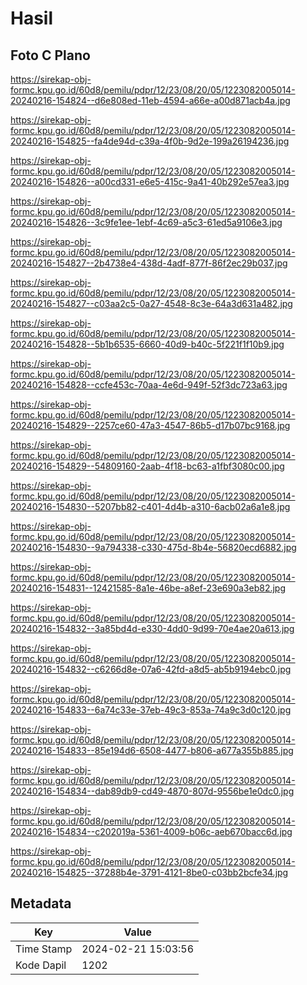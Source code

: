 # Hasil

## Foto C Plano

https://sirekap-obj-formc.kpu.go.id/60d8/pemilu/pdpr/12/23/08/20/05/1223082005014-20240216-154824--d6e808ed-11eb-4594-a66e-a00d871acb4a.jpg

https://sirekap-obj-formc.kpu.go.id/60d8/pemilu/pdpr/12/23/08/20/05/1223082005014-20240216-154825--fa4de94d-c39a-4f0b-9d2e-199a26194236.jpg

https://sirekap-obj-formc.kpu.go.id/60d8/pemilu/pdpr/12/23/08/20/05/1223082005014-20240216-154826--a00cd331-e6e5-415c-9a41-40b292e57ea3.jpg

https://sirekap-obj-formc.kpu.go.id/60d8/pemilu/pdpr/12/23/08/20/05/1223082005014-20240216-154826--3c9fe1ee-1ebf-4c69-a5c3-61ed5a9106e3.jpg

https://sirekap-obj-formc.kpu.go.id/60d8/pemilu/pdpr/12/23/08/20/05/1223082005014-20240216-154827--2b4738e4-438d-4adf-877f-86f2ec29b037.jpg

https://sirekap-obj-formc.kpu.go.id/60d8/pemilu/pdpr/12/23/08/20/05/1223082005014-20240216-154827--c03aa2c5-0a27-4548-8c3e-64a3d631a482.jpg

https://sirekap-obj-formc.kpu.go.id/60d8/pemilu/pdpr/12/23/08/20/05/1223082005014-20240216-154828--5b1b6535-6660-40d9-b40c-5f221f1f10b9.jpg

https://sirekap-obj-formc.kpu.go.id/60d8/pemilu/pdpr/12/23/08/20/05/1223082005014-20240216-154828--ccfe453c-70aa-4e6d-949f-52f3dc723a63.jpg

https://sirekap-obj-formc.kpu.go.id/60d8/pemilu/pdpr/12/23/08/20/05/1223082005014-20240216-154829--2257ce60-47a3-4547-86b5-d17b07bc9168.jpg

https://sirekap-obj-formc.kpu.go.id/60d8/pemilu/pdpr/12/23/08/20/05/1223082005014-20240216-154829--54809160-2aab-4f18-bc63-a1fbf3080c00.jpg

https://sirekap-obj-formc.kpu.go.id/60d8/pemilu/pdpr/12/23/08/20/05/1223082005014-20240216-154830--5207bb82-c401-4d4b-a310-6acb02a6a1e8.jpg

https://sirekap-obj-formc.kpu.go.id/60d8/pemilu/pdpr/12/23/08/20/05/1223082005014-20240216-154830--9a794338-c330-475d-8b4e-56820ecd6882.jpg

https://sirekap-obj-formc.kpu.go.id/60d8/pemilu/pdpr/12/23/08/20/05/1223082005014-20240216-154831--12421585-8a1e-46be-a8ef-23e690a3eb82.jpg

https://sirekap-obj-formc.kpu.go.id/60d8/pemilu/pdpr/12/23/08/20/05/1223082005014-20240216-154832--3a85bd4d-e330-4dd0-9d99-70e4ae20a613.jpg

https://sirekap-obj-formc.kpu.go.id/60d8/pemilu/pdpr/12/23/08/20/05/1223082005014-20240216-154832--c6266d8e-07a6-42fd-a8d5-ab5b9194ebc0.jpg

https://sirekap-obj-formc.kpu.go.id/60d8/pemilu/pdpr/12/23/08/20/05/1223082005014-20240216-154833--6a74c33e-37eb-49c3-853a-74a9c3d0c120.jpg

https://sirekap-obj-formc.kpu.go.id/60d8/pemilu/pdpr/12/23/08/20/05/1223082005014-20240216-154833--85e194d6-6508-4477-b806-a677a355b885.jpg

https://sirekap-obj-formc.kpu.go.id/60d8/pemilu/pdpr/12/23/08/20/05/1223082005014-20240216-154834--dab89db9-cd49-4870-807d-9556be1e0dc0.jpg

https://sirekap-obj-formc.kpu.go.id/60d8/pemilu/pdpr/12/23/08/20/05/1223082005014-20240216-154834--c202019a-5361-4009-b06c-aeb670bacc6d.jpg

https://sirekap-obj-formc.kpu.go.id/60d8/pemilu/pdpr/12/23/08/20/05/1223082005014-20240216-154825--37288b4e-3791-4121-8be0-c03bb2bcfe34.jpg


## Metadata

| Key        | Value               |
| ---------- | ------------------- |
| Time Stamp | 2024-02-21 15:03:56 |
| Kode Dapil | 1202                |



